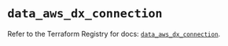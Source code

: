 # `data_aws_dx_connection`

Refer to the Terraform Registry for docs: [`data_aws_dx_connection`](https://registry.terraform.io/providers/hashicorp/aws/6.11.0/docs/data-sources/dx_connection).
